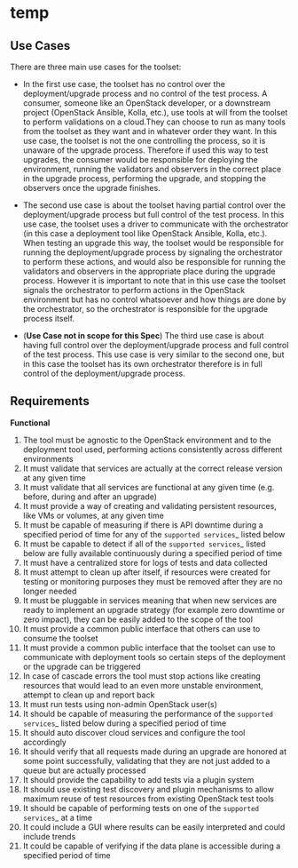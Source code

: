 # temp

Use Cases
---------

There are three main use cases for the toolset:

- In the first use case, the toolset has no control over the deployment/upgrade process and no control of the test process.
  A consumer, someone like an OpenStack developer, or a downstream project (OpenStack Ansible, Kolla, etc.), 
  use tools at will from the  toolset to perform validations on a cloud.They can choose to run as many tools from the toolset
  as they want and in whatever order they want. In this use case, the toolset is not the one controlling the process, so it is
  unaware of the upgrade process. Therefore if used this way to test upgrades, the consumer would be responsible for deploying
  the environment, running the validators and observers in the correct place in the upgrade process, performing the upgrade,
  and stopping the observers once the upgrade finishes.

- The second use case is about the toolset having partial control over the deployment/upgrade process but full control of the test process.
In this use case, the toolset uses a driver to communicate with the orchestrator (in this case a deployment tool like OpenStack Ansible, Kolla, etc.).
When testing an upgrade this way, the toolset would be responsible for running the deployment/upgrade process by signaling the orchestrator to perform these actions, and
would also be responsible for running the validators and observers in the appropriate place during the upgrade process. However it is important to note that in this use case
the toolset signals the orchestrator to perform actions in the OpenStack environment but has no control whatsoever and how things are done by the orchestrator, so the orchestrator
is responsible for the upgrade process itself.

- (**Use Case not in scope for this Spec**) The third use case is about having full control over the deployment/upgrade process and full control of the test process.
This use case is very similar to the second one, but in this case the toolset has its own orchestrator therefore is in full control of the deployment/upgrade process.


Requirements
------------

**Functional**

1. The tool must be agnostic to the OpenStack environment and to the deployment tool used, performing actions consistently across different environments
2. It must validate that services are actually at the correct release version at any given time
3. It must validate that all services are functional at any given time (e.g. before, during and after an upgrade)
4. It must provide a way of creating and validating persistent resources, like VMs or volumes, at any given time
5. It must be capable of measuring if there is API downtime during a specified period of time for any of the 
`supported services`_ listed below
6. It must be capable to detect if all of the `supported services`_ listed below are fully available continuously 
during a specified period of time
7. It must have a centralized store for logs of tests and data collected
8. It must attempt to clean up after itself, if resources were created for testing or monitoring purposes they must be 
removed after they are no longer needed
9. It must be pluggable in services meaning that when new services are ready to implement an upgrade strategy (for example 
zero downtime or zero impact), they can be easily added to the scope of the tool
10. It must provide a common public interface that others can use to consume the toolset
11. It must provide a common public interface that the toolset can use to communicate with deployment tools so certain 
steps of the deployment or the upgrade can be triggered
12. In case of cascade errors the tool must stop actions like creating resources that would lead to an even more unstable
environment, attempt to clean up and report back
13. It must run tests using non-admin OpenStack user(s)
14. It should be capable of measuring the performance of the `supported services`_ listed below during a specified period of time
15. It should auto discover cloud services and configure the tool accordingly
16. It should verify that all requests made during an upgrade are honored at some point successfully, validating that they
are not just added to a queue but are actually processed
17. It should provide the capability to add tests via a plugin system
18. It should use existing test discovery and plugin mechanisms to allow maximum reuse of test resources from existing 
OpenStack test tools
19. It should be capable of performing tests on one of the `supported services`_ at a time
20. It could include a GUI where results can be easily interpreted and could include trends
21. It could be capable of verifying if the data plane is accessible during a specified period of time
